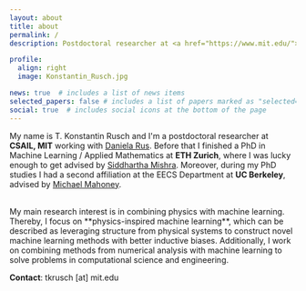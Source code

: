 ```yaml
---
layout: about
title: about
permalink: /
description: Postdoctoral researcher at <a href="https://www.mit.edu/">MIT</a>.

profile:
  align: right
  image: Konstantin_Rusch.jpg

news: true  # includes a list of news items
selected_papers: false # includes a list of papers marked as "selected={true}"
social: true  # includes social icons at the bottom of the page
---
```


My name is T. Konstantin Rusch and I'm a postdoctoral researcher at **CSAIL, MIT** 
working with <a href="https://www.csail.mit.edu/person/daniela-rus">Daniela Rus</a>.
Before that I finished a PhD in Machine Learning / Applied Mathematics at **ETH Zurich**, 
where I was lucky enough to get advised by <a href="https://camlab.ethz.ch/the-group/group-head.html">Siddhartha Mishra</a>. 
Moreover, during my PhD studies I had a second affiliation at the EECS Department at **UC Berkeley**, 
advised by <a href="https://www.stat.berkeley.edu/~mmahoney/">Michael Mahoney</a>.

<br>
My main research interest is in combining physics with machine learning. 
Thereby, I focus on **physics-inspired machine learning**, which can be described 
as leveraging structure from physical systems to construct novel machine 
learning methods with better inductive biases. Additionally, I work 
on combining methods from numerical analysis with machine learning 
to solve problems in computational science and engineering.

<br>
<p><strong>Contact</strong>:  <span>tkrusch [at] mit.edu</span></p>
<br>
